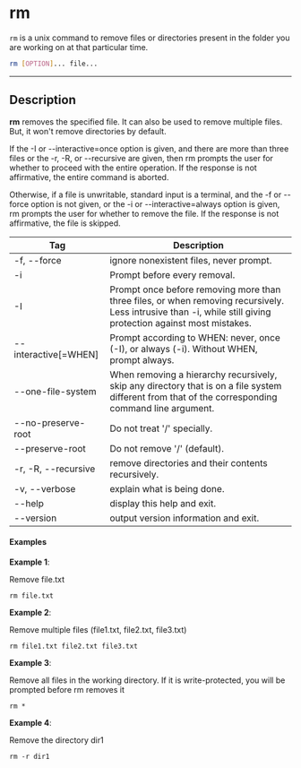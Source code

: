 # rm

`rm` is a unix command to remove files or directories present in the folder you are working on at that particular time.

```bash
rm [OPTION]... file...
```

---

## Description

**rm** removes the specified file. It can also be used to remove multiple files. But, it won't remove directories by default.

If the -I or --interactive=once option is given, and there are more than three files or 
the -r, -R, or --recursive are given, then rm prompts the user for whether to proceed with 
the entire operation. If the response is not affirmative, the entire command is aborted.

Otherwise, if a file is unwritable, standard input is a terminal, and the -f or --force 
option is not given, or the -i or --interactive=always option is given, rm prompts the 
user for whether to remove the file. If the response is not affirmative, the file is skipped.

|Tag| Description|
|---|---|
|-f, --force|ignore nonexistent files, never prompt.|
|-i|Prompt before every removal.|
|-I|Prompt once before removing more than three files, or when removing recursively. Less intrusive than -i, while still giving protection against most mistakes.|
|--interactive[=WHEN]|Prompt according to WHEN: never, once (-I), or always (-i). Without WHEN, prompt always.|
|--one-file-system|When removing a hierarchy recursively, skip any directory that is on a file system different from that of the corresponding command line argument.|
|--no-preserve-root|Do not treat '/' specially.|
|--preserve-root|Do not remove '/' (default).|
|-r, -R, --recursive|remove directories and their contents recursively.|
|-v, --verbose|explain what is being done.|
|--help|display this help and exit.|
|--version|output version information and exit.|

#### Examples

**Example 1**:

Remove file.txt

```rm file.txt```

**Example 2**:

Remove multiple files (file1.txt, file2.txt, file3.txt)

```rm file1.txt file2.txt file3.txt```

**Example 3**:

Remove all files in the working directory. If it is write-protected, you will be prompted before rm removes it

```rm * ```

**Example 4**:

Remove the directory dir1

```rm -r dir1```
